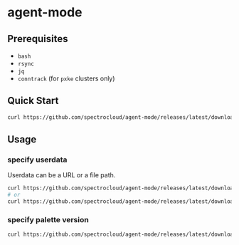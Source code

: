 # agent-mode

## Prerequisites

- `bash`
- `rsync`
- `jq`
- `conntrack` (for `pxke` clusters only)

## Quick Start

```bash
curl https://github.com/spectrocloud/agent-mode/releases/latest/download/palette-agent-install.sh | bash
```

## Usage

### specify userdata

Userdata can be a URL or a file path.

```bash
curl https://github.com/spectrocloud/agent-mode/releases/latest/download/palette-agent-install.sh | USERDATA=https://xxx/userdata bash
# or
curl https://github.com/spectrocloud/agent-mode/releases/latest/download/palette-agent-install.sh | USERDATA=/path/to/userdata bash
```

### specify palette version

```bash
curl https://github.com/spectrocloud/agent-mode/releases/latest/download/palette-agent-install.sh | VERSION=v4.5.0 bash
```
